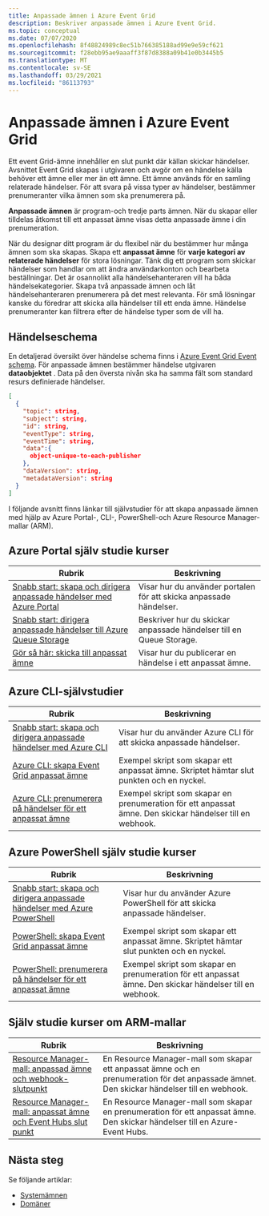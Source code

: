 ```yaml
---
title: Anpassade ämnen i Azure Event Grid
description: Beskriver anpassade ämnen i Azure Event Grid.
ms.topic: conceptual
ms.date: 07/07/2020
ms.openlocfilehash: 8f48824989c8ec51b766385188ad99e9e59cf621
ms.sourcegitcommit: f28ebb95ae9aaaff3f87d8388a09b41e0b3445b5
ms.translationtype: MT
ms.contentlocale: sv-SE
ms.lasthandoff: 03/29/2021
ms.locfileid: "86113793"
---
```

# <a name="custom-topics-in-azure-event-grid"></a>Anpassade ämnen i Azure Event Grid
Ett event Grid-ämne innehåller en slut punkt där källan skickar händelser. Avsnittet Event Grid skapas i utgivaren och avgör om en händelse källa behöver ett ämne eller mer än ett ämne. Ett ämne används för en samling relaterade händelser. För att svara på vissa typer av händelser, bestämmer prenumeranter vilka ämnen som ska prenumerera på.

**Anpassade ämnen** är program-och tredje parts ämnen. När du skapar eller tilldelas åtkomst till ett anpassat ämne visas detta anpassade ämne i din prenumeration. 

När du designar ditt program är du flexibel när du bestämmer hur många ämnen som ska skapas. Skapa ett **anpassat ämne** för **varje kategori av relaterade händelser** för stora lösningar. Tänk dig ett program som skickar händelser som handlar om att ändra användarkonton och bearbeta beställningar. Det är osannolikt alla händelsehanteraren vill ha båda händelsekategorier. Skapa två anpassade ämnen och låt händelsehanteraren prenumerera på det mest relevanta. För små lösningar kanske du föredrar att skicka alla händelser till ett enda ämne. Händelse prenumeranter kan filtrera efter de händelse typer som de vill ha.

## <a name="event-schema"></a>Händelseschema
En detaljerad översikt över händelse schema finns i [Azure Event Grid Event schema](event-schema.md). För anpassade ämnen bestämmer händelse utgivaren **dataobjektet** . Data på den översta nivån ska ha samma fält som standard resurs definierade händelser.

```json
[
  {
    "topic": string,
    "subject": string,
    "id": string,
    "eventType": string,
    "eventTime": string,
    "data":{
      object-unique-to-each-publisher
    },
    "dataVersion": string,
    "metadataVersion": string
  }
]
```

I följande avsnitt finns länkar till självstudier för att skapa anpassade ämnen med hjälp av Azure Portal-, CLI-, PowerShell-och Azure Resource Manager-mallar (ARM). 


## <a name="azure-portal-tutorials"></a>Azure Portal själv studie kurser
|Rubrik  |Beskrivning  |
|---------|---------|
| [Snabb start: skapa och dirigera anpassade händelser med Azure Portal](custom-event-quickstart-portal.md) | Visar hur du använder portalen för att skicka anpassade händelser. |
| [Snabb start: dirigera anpassade händelser till Azure Queue Storage](custom-event-to-queue-storage.md) | Beskriver hur du skickar anpassade händelser till en Queue Storage. |
| [Gör så här: skicka till anpassat ämne](post-to-custom-topic.md) | Visar hur du publicerar en händelse i ett anpassat ämne. |


## <a name="azure-cli-tutorials"></a>Azure CLI-självstudier
|Rubrik  |Beskrivning  |
|---------|---------|
| [Snabb start: skapa och dirigera anpassade händelser med Azure CLI](custom-event-quickstart.md) | Visar hur du använder Azure CLI för att skicka anpassade händelser. |
| [Azure CLI: skapa Event Grid anpassat ämne](./scripts/event-grid-cli-create-custom-topic.md)|Exempel skript som skapar ett anpassat ämne. Skriptet hämtar slut punkten och en nyckel.|
| [Azure CLI: prenumerera på händelser för ett anpassat ämne](./scripts/event-grid-cli-subscribe-custom-topic.md)|Exempel skript som skapar en prenumeration för ett anpassat ämne. Den skickar händelser till en webhook.|

## <a name="azure-powershell-tutorials"></a>Azure PowerShell själv studie kurser
|Rubrik  |Beskrivning  |
|---------|---------|
| [Snabb start: skapa och dirigera anpassade händelser med Azure PowerShell](custom-event-quickstart-powershell.md) | Visar hur du använder Azure PowerShell för att skicka anpassade händelser. |
| [PowerShell: skapa Event Grid anpassat ämne](./scripts/event-grid-powershell-create-custom-topic.md)|Exempel skript som skapar ett anpassat ämne. Skriptet hämtar slut punkten och en nyckel.|
| [PowerShell: prenumerera på händelser för ett anpassat ämne](./scripts/event-grid-powershell-subscribe-custom-topic.md)|Exempel skript som skapar en prenumeration för ett anpassat ämne. Den skickar händelser till en webhook.|

## <a name="arm-template-tutorials"></a>Själv studie kurser om ARM-mallar
|Rubrik  |Beskrivning  |
|---------|---------|
| [Resource Manager-mall: anpassad ämne och webhook-slutpunkt](https://github.com/Azure/azure-quickstart-templates/tree/master/101-event-grid) | En Resource Manager-mall som skapar ett anpassat ämne och en prenumeration för det anpassade ämnet. Den skickar händelser till en webhook. |
| [Resource Manager-mall: anpassat ämne och Event Hubs slut punkt](https://github.com/Azure/azure-quickstart-templates/tree/master/101-event-grid-event-hubs-handler)| En Resource Manager-mall som skapar en prenumeration för ett anpassat ämne. Den skickar händelser till en Azure-Event Hubs. |

## <a name="next-steps"></a>Nästa steg
Se följande artiklar: 

- [Systemämnen](system-topics.md)
- [Domäner](event-domains.md)